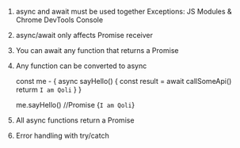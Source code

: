 1. async and await must be used together
    Exceptions: JS Modules & Chrome DevTools Console
2. async/await only affects Promise receiver
3. You can await any function that returns a Promise
4. Any function can be converted to async
    
    const me - {
        async sayHello() {
            const result = await callSomeApi()
            returm `I am Qoli`
        }
    }

    me.sayHello() //Promise {`I am Qoli`}

5. All async functions return a Promise
6. Error handling with try/catch